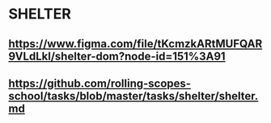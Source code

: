 # SHELTER
## https://www.figma.com/file/tKcmzkARtMUFQAR9VLdLkl/shelter-dom?node-id=151%3A91
## https://github.com/rolling-scopes-school/tasks/blob/master/tasks/shelter/shelter.md
